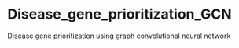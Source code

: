 # Disease_gene_prioritization_GCN
Disease gene prioritization using graph convolutional neural network
